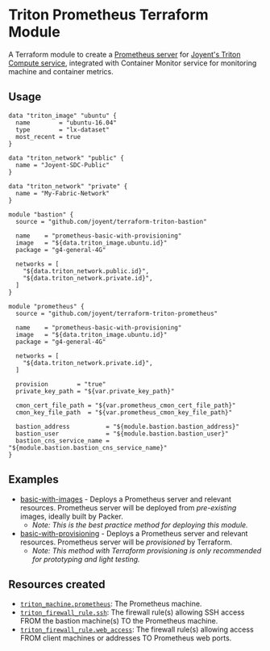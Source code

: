 # Triton Prometheus Terraform Module

A Terraform module to create a [Prometheus server](https://prometheus.io/) for 
[Joyent's Triton Compute service](https://www.joyent.com/triton/compute), integrated with Container Monitor service 
for monitoring machine and container metrics.

## Usage

```hcl
data "triton_image" "ubuntu" {
  name        = "ubuntu-16.04"
  type        = "lx-dataset"
  most_recent = true
}

data "triton_network" "public" {
  name = "Joyent-SDC-Public"
}

data "triton_network" "private" {
  name = "My-Fabric-Network"
}

module "bastion" {
  source = "github.com/joyent/terraform-triton-bastion"

  name    = "prometheus-basic-with-provisioning"
  image   = "${data.triton_image.ubuntu.id}"
  package = "g4-general-4G"

  networks = [
    "${data.triton_network.public.id}",
    "${data.triton_network.private.id}",
  ]
}

module "prometheus" {
  source = "github.com/joyent/terraform-triton-prometheus"

  name    = "prometheus-basic-with-provisioning"
  image   = "${data.triton_image.ubuntu.id}"
  package = "g4-general-4G"

  networks = [
    "${data.triton_network.private.id}",
  ]

  provision        = "true"
  private_key_path = "${var.private_key_path}"

  cmon_cert_file_path = "${var.prometheus_cmon_cert_file_path}"
  cmon_key_file_path  = "${var.prometheus_cmon_key_file_path}"

  bastion_address          = "${module.bastion.bastion_address}"
  bastion_user             = "${module.bastion.bastion_user}"
  bastion_cns_service_name = "${module.bastion.bastion_cns_service_name}"
}
```

## Examples
- [basic-with-images](examples/basic-with-images) - Deploys a Prometheus server and relevant resources. Prometheus 
server will be deployed from _pre-existing_ images, ideally built by Packer.
  - _Note: This is the best practice method for deploying this module._
- [basic-with-provisioning](examples/basic-with-provisioning) - Deploys a Prometheus server and relevant resources. 
Prometheus server will be _provisioned_ by Terraform.
  - _Note: This method with Terraform provisioning is only recommended for prototyping and light testing._

## Resources created

- [`triton_machine.prometheus`](https://www.terraform.io/docs/providers/triton/r/triton_machine.html): The Prometheus 
machine.
- [`triton_firewall_rule.ssh`](https://www.terraform.io/docs/providers/triton/r/triton_firewall_rule.html): The firewall
rule(s) allowing SSH access FROM the bastion machine(s) TO the Prometheus machine.
- [`triton_firewall_rule.web_access`](https://www.terraform.io/docs/providers/triton/r/triton_firewall_rule.html): The 
firewall rule(s) allowing access FROM client machines or addresses TO Prometheus web ports.
